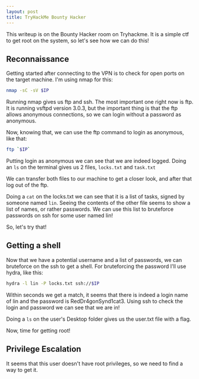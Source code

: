 ```yaml
---
layout: post
title: TryHackMe Bounty Hacker
---
```


This writeup is on the Bounty Hacker room on Tryhackme. It is a simple ctf to get root on the system, so let's see how we can do this!

## Reconnaissance

Getting started after connecting to the VPN is to check for open ports on the target machine. I'm using nmap for this:

```sh
nmap -sC -sV $IP
```

Running nmap gives us ftp and ssh. The most important one right now is ftp. It is running vsftpd version 3.0.3, but the important thing is that the ftp allows anonymous connections, so we can login without a password as anonymous.

Now, knowing that, we can use the ftp command to login as anonymous, like that:

```sh
ftp `$IP`
```

Putting login as anonymous we can see that we are indeed logged. Doing an `ls` on the terminal gives us 2 files, `locks.txt` and `task.txt`

We can transfer both files to our machine to get a closer look, and after that log out of the ftp.

Doing a `cat` on the locks.txt we can see that it is a list of tasks, signed by someone named `lin`. Seeing the contents of the other file seems to show a list of names, or rather passwords. We can use this list to bruteforce passwords on ssh for some user named lin!

So, let's try that!

## Getting a shell

Now that we have a potential username and a list of passwords, we can bruteforce on the ssh to get a shell. For bruteforcing the password I'll use hydra, like this:

```sh
hydra -l lin -P locks.txt ssh://$IP
```

Within seconds we get a match, it seems that there is indeed a login name of lin and the password is RedDr4gonSynd1cat3. Using ssh to check the login and password we can see that we are in!

Doing a `ls` on the user's Desktop folder gives us the user.txt file with a flag.

Now, time for getting root!

## Privilege Escalation

It seems that this user doesn't have root privileges, so we need to find a way to get it.